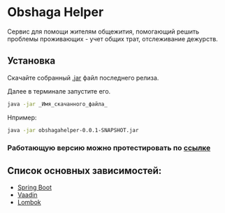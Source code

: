 # Obshaga Helper

Сервис для помощи жителям общежития, помогающий решить проблемы проживающих - учет общих трат, отслеживание дежурств.

## Установка

Скачайте собранный [.jar](https://github.com/Dompurrr/ObshagaHelper/releases/tag/v0.1) файл последнего релиза.

Далее в терминале запустите его. 
```bash
java -jar _Имя_скачанного_файла_
```
Нпример:
```bash
java -jar obshagahelper-0.0.1-SNAPSHOT.jar
```

### Работающую версию можно протестировать по [ссылке](109.71.9.56:8080)

## Список основных зависимостей:

- [Spring Boot](https://github.com/spring-projects/spring-boot)
- [Vaadin](https://github.com/vaadin/framework)
- [Lombok](https://github.com/projectlombok/lombok)